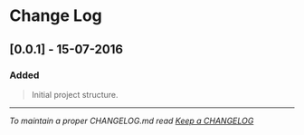 # Change Log

## [0.0.1] - 15-07-2016

### Added
> Initial project structure.
  

---
*To maintain a proper CHANGELOG.md read [Keep a CHANGELOG](http://keepachangelog.com/)*
